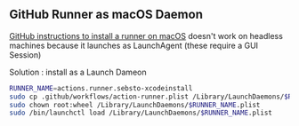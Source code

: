 ## GitHub Runner as macOS Daemon 

[GitHub instructions to install a runner on macOS](https://docs.github.com/en/actions/hosting-your-own-runners/configuring-the-self-hosted-runner-application-as-a-service) doesn't work on headless machines because it launches as LaunchAgent (these require a GUI Session)

Solution : install as a Launch Dameon

```sh
RUNNER_NAME=actions.runner.sebsto-xcodeinstall
sudo cp .github/workflows/action-runner.plist /Library/LaunchDaemons/$RUNNER_NAME.plist
sudo chown root:wheel /Library/LaunchDaemons/$RUNNER_NAME.plist 
sudo /bin/launchctl load /Library/LaunchDaemons/$RUNNER_NAME.plist
```